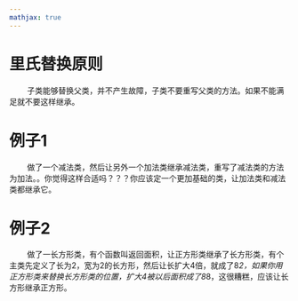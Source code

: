 ```yaml
---
mathjax: true
---
```


# 里氏替换原则
&emsp;&emsp; 子类能够替换父类，并不产生故障，子类不要重写父类的方法。如果不能满足就不要这样继承。

<!---more-->

# 例子1
&emsp;&emsp; 做了一个减法类，然后让另外一个加法类继承减法类，重写了减法类的方法为加法。。你觉得这样合适吗？？？你应该定一个更加基础的类，让加法类和减法类都继承它。

# 例子2
&emsp;&emsp; 做了一长方形类，有个函数叫返回面积，让正方形类继承了长方形类，有个主类先定义了长为2，宽为2的长方形，然后让长扩大4倍，就成了8*2，如果你用正方形类来替换长方形类的位置，扩大4被以后面积成了8*8，这很糟糕，应该让长方形继承正方形。
